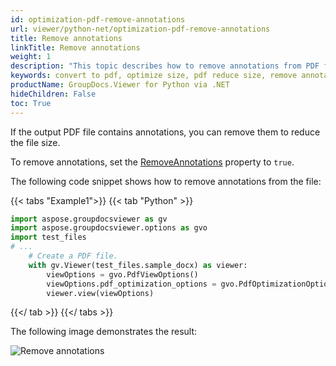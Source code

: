 ```yaml
---
id: optimization-pdf-remove-annotations
url: viewer/python-net/optimization-pdf-remove-annotations
title: Remove annotations
linkTitle: Remove annotations
weight: 1
description: "This topic describes how to remove annotations from PDF file using the GroupDocs.Viewer .NET API ."
keywords: convert to pdf, optimize size, pdf reduce size, remove annotations
productName: GroupDocs.Viewer for Python via .NET
hideChildren: False
toc: True
---
```

If the output PDF file contains annotations, you can remove them to reduce the file size.

To remove annotations, set the [RemoveAnnotations](https://reference.groupdocs.com/viewer/python-net/groupdocs.viewer.options/pdfoptimizationoptions/removeannotations/) property to `true`.

The following code snippet shows how to remove annotations from the file:

{{< tabs "Example1">}}
{{< tab "Python" >}}
<!-- TODO using GroupDocs.Viewer.Domain.Documents.PostProcessing.Pdf.Optimization; import -->
```python
import aspose.groupdocsviewer as gv
import aspose.groupdocsviewer.options as gvo
import test_files
# ...
    # Create a PDF file.
    with gv.Viewer(test_files.sample_docx) as viewer:
        viewOptions = gvo.PdfViewOptions()
        viewOptions.pdf_optimization_options = gvo.PdfOptimizationOptions(remove_annotations=True)
        viewer.view(viewOptions)
```
{{</ tab >}}
{{</ tabs >}}

The following image demonstrates the result:

![Remove annotations](/viewer/python-net/images/developer-guide/pdf-rendering/optimization/optimization-pdf-remove-annotations.png)
